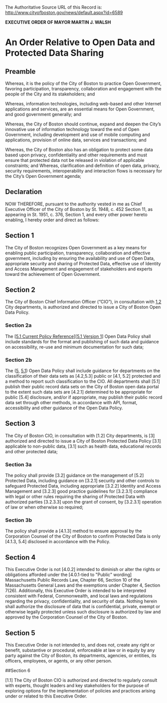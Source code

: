 The Authoritative Source URL of this Record is: http://www.cityofboston.gov/news/default.aspx?id=6589

**EXECUTIVE ORDER OF MAYOR MARTIN J. WALSH**

# An Order Relative to Open Data and Protected Data Sharing

## Preamble

Whereas, it is the policy of the City of Boston to practice Open Government, favoring participation, transparency, collaboration and engagement with the people of the City and its stakeholders; and

Whereas, information technologies, including web-based and other Internet applications and services, are an essential means for Open Government, and good government generally; and

Whereas, the City of Boston should continue, expand and deepen the City’s innovative use of information technology toward the end of Open Government, including development and use of mobile computing and applications, provision of online data, services and transactions; and

Whereas, the City of Boston also has an obligation to protect some data based upon privacy, confidentiality and other requirements and must ensure that protected data not be released in violation of applicable constraints; and
Whereas, clarification and definition of open data, privacy, security requirements, interoperability and interaction flows is necessary for the City’s Open Government agenda;

## Declaration 

NOW THEREFORE, pursuant to the authority vested in me as Chief Executive Officer of the City of Boston by St. 1948, c. 452 Section 11, as appearing in St. 1951, c. 376, Section 1, and every other power hereto enabling, I hereby order and direct as follows:

## Section 1

The City of Boston recognizes Open Government as a key means for enabling public participation, transparency, collaboration and effective government, including by ensuring the availability and use of Open Data, appropriate security and sharing of Protected Data, effective use of Identity and Access Management and engagement of stakeholders and experts toward the achievement of Open Government.

## Section 2

The City of Boston Chief Information Officer (“CIO”), in consultation with [1.2](https://github.com/eCitizen/TheNovemberProject/blob/master/BostonDataPolicy/DataPolicy.md#section-12-application) City departments, is authorized and directed to issue a City of Boston Open Data Policy.

### Section 2a

The [[5.1 Current Policy Reference](https://github.com/CityOfBoston/OpenInnovationPolicy/blob/5c3ef247a1bb0a8a9d156fed6eaad488a86d2602/DraftDataPolicy/DataPolicy.md#section-51-open-data)][[5.1 Version 1](https://github.com/CityOfBoston/OpenInnovationPolicy/blob/b04e4f9a26a4700679791d59e3f8ede3273b63fc/DraftDataPolicy/DataPolicy.md#section-52-protected-data)]  Open Data Policy shall include standards for the format and publishing of such data and guidance on accessibility, re-use and minimum documentation for such data;  

### Section 2b

The ([5](https://github.com/eCitizen/TheNovemberProject/blob/master/BostonDataPolicy/DataPolicy.md#section-5-definitions), [5.1](https://github.com/eCitizen/TheNovemberProject/blob/master/BostonDataPolicy/DataPolicy.md#section-51-open-data)) Open Data Policy shall include guidance for departments on the classification of their data sets as [4.2,5.3] public or [4.1, 5.2] protected and a method to report such classification to the CIO.  All departments shall [5.1] publish their public record data sets on the City of Boston open data portal to the extent such data sets are [4.2.1] determined to be appropriate for public [5.4] disclosure, and/or if appropriate, may publish their public record data set through other methods, in accordance with API, format, accessibility and other guidance of the Open Data Policy.

## Section 3

The City of Boston CIO, in consultation with [1.2] City departments, is [3] authorized and directed to issue a City of Boston  Protected Data Policy [3.1] applicable to non-public data, [3.1] such as health data, educational records and other protected data; 

### Section 3a

The policy shall provide [3.2] guidance on the management of [5.2] Protected Data, including guidance on [3.2.1] security and other controls to safeguard Protected Data, including appropriate [3.2.2] Identity and Access Management and [3.2.3] good practice guidelines for [3.2.3.1] compliance with legal or other rules requiring the sharing of Protected Data with authorized parties [3.2.3.3] upon the grant of consent, by [3.2.3.1] operation of law or when otherwise so required;

### Section 3b

The policy shall provide a [4.1.3] method to ensure approval by the Corporation Counsel of the City of Boston to confirm Protected Data is only [4.1.3, 5.4] disclosed in accordance with the Policy.

## Section 4

This Executive Order is not [4.0.2] intended to diminish or alter the rights or obligations afforded under the [4.0.1-tied to "Public" wording] Massachusetts Public Records Law, Chapter 66, Section 10 of the Massachusetts General Laws and the exemptions under Chapter 4, Section 7(26).  Additionally, this Executive Order is intended to be interpreted consistent with Federal, Commonwealth, and local laws and regulations regarding the privacy, confidentiality, and security of data.  Nothing herein shall authorize the disclosure of data that is confidential, private, exempt or otherwise legally protected unless such disclosure is authorized by law and approved by the Corporation Counsel of the City of Boston.

## Section 5

This Executive Order is not intended to, and does not, create any right or benefit, substantive or procedural, enforceable at law or in equity by any party against the City of Boston, its departments, agencies, or entities, its officers, employees, or agents, or any other person.

##Section 6 

[1.1] The City of Boston CIO is authorized and directed to regularly consult with experts, thought leaders and key stakeholders for the purpose of exploring options for the implementation of policies and practices arising under or related to this Executive Order.
